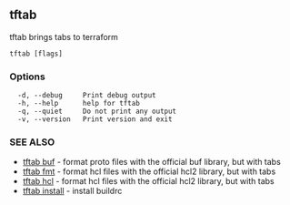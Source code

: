 ## tftab

tftab brings tabs to terraform

```
tftab [flags]
```

### Options

```
  -d, --debug     Print debug output
  -h, --help      help for tftab
  -q, --quiet     Do not print any output
  -v, --version   Print version and exit
```

### SEE ALSO

* [tftab buf](tftab_buf.md)	 - format proto files with the official buf library, but with tabs
* [tftab fmt](tftab_fmt.md)	 - format hcl files with the official hcl2 library, but with tabs
* [tftab hcl](tftab_hcl.md)	 - format hcl files with the official hcl2 library, but with tabs
* [tftab install](tftab_install.md)	 - install buildrc

